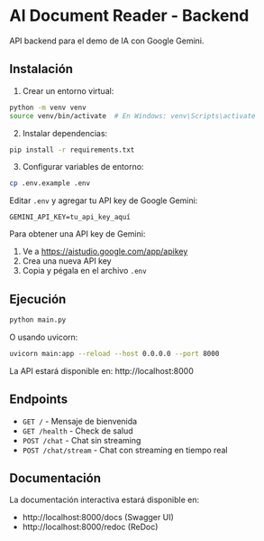 # AI Document Reader - Backend

API backend para el demo de IA con Google Gemini.

## Instalación

1. Crear un entorno virtual:
```bash
python -m venv venv
source venv/bin/activate  # En Windows: venv\Scripts\activate
```

2. Instalar dependencias:
```bash
pip install -r requirements.txt
```

3. Configurar variables de entorno:
```bash
cp .env.example .env
```

Editar `.env` y agregar tu API key de Google Gemini:
```
GEMINI_API_KEY=tu_api_key_aquí
```

Para obtener una API key de Gemini:
1. Ve a https://aistudio.google.com/app/apikey
2. Crea una nueva API key
3. Copia y pégala en el archivo `.env`

## Ejecución

```bash
python main.py
```

O usando uvicorn:
```bash
uvicorn main:app --reload --host 0.0.0.0 --port 8000
```

La API estará disponible en: http://localhost:8000

## Endpoints

- `GET /` - Mensaje de bienvenida
- `GET /health` - Check de salud
- `POST /chat` - Chat sin streaming
- `POST /chat/stream` - Chat con streaming en tiempo real

## Documentación

La documentación interactiva estará disponible en:
- http://localhost:8000/docs (Swagger UI)
- http://localhost:8000/redoc (ReDoc)